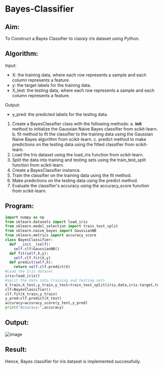 # Bayes-Classifier
## Aim:
To Construct a Bayes Classifier to classiy iris dataset using Python.
## Algorithm:
Input: 
- X: the training data, where each row represents a sample and each column represents a feature.
- y: the target labels for the training data.
- X_test: the testing data, where each row represents a sample and each column represents a feature.

Output:
- y_pred: the predicted labels for the testing data.

1. Create a BayesClassifier class with the following methods:
   a. __init__ method to initialize the Gaussian Naive Bayes classifier from scikit-learn.
   b. fit method to fit the classifier to the training data using the Gaussian Naive Bayes algorithm from scikit-learn.
   c. predict method to make predictions on the testing data using the fitted classifier from scikit-learn.
2. Load the Iris dataset using the load_iris function from scikit-learn.
3. Split the data into training and testing sets using the train_test_split function from scikit-learn.
4. Create a BayesClassifier instance.
5. Train the classifier on the training data using the fit method.
6. Make predictions on the testing data using the predict method.
7. Evaluate the classifier's accuracy using the accuracy_score function from scikit-learn.

## Program:
```python
import numpy as np
from sklearn.datasets import load_iris
from sklearn.model_selection import train_test_split
from sklearn.naive_bayes import GaussianNB
from sklearn.metrics import accuracy_score
class BayesClassifier:
  def __init__(self):
    self.clf=GaussianNB()
  def fit(self,X,y):
    self.clf.fit(X,y)
  def predict(self,X):
    return self.clf.predict(X)
#Load the Iris dataset
iris=load_iris()
#split the data into training and testing sets
X_train,X_test,y_train,y_test=train_test_split(iris.data,iris.target,test_size=0.3,random_state=38)
clf=BayesClassifier()
clf.fit(X_train,y_train)
y_pred=clf.predict(X_test)
accuracy=accuracy_score(y_test,y_pred)
print("Accuracy:",accuracy)
```
## Output:

![image](https://user-images.githubusercontent.com/75413726/232314451-98f81c05-a21a-4303-b599-a41bc27d41ea.png)

## Result:
Hence, Bayes classifier for iris dataset is implemented successfully.




